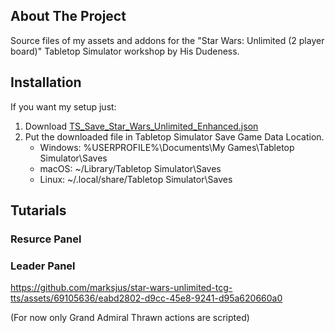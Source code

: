 ## About The Project
Source files of my assets and addons for the "Star Wars: Unlimited (2 player board)" Tabletop Simulator workshop by His Dudeness.

## Installation
If you want my setup just:
1. Download [TS_Save_Star_Wars_Unlimited_Enhanced.json](https://github.com/marksjus/star-wars-unlimited-tcg-tts/blob/main/TS_Save_Star_Wars_Unlimited_Enhanced.json)
2. Put the downloaded file in Tabletop Simulator Save Game Data Location.
   - Windows: %USERPROFILE%\Documents\My Games\Tabletop Simulator\Saves
   - macOS: ~/Library/Tabletop Simulator\Saves
   - Linux: ~/.local/share/Tabletop Simulator\Saves

## Tutarials 
### Resurce Panel 

### Leader Panel
https://github.com/marksjus/star-wars-unlimited-tcg-tts/assets/69105636/eabd2802-d9cc-45e8-9241-d95a620660a0

(For now only Grand Admiral Thrawn actions are scripted)

